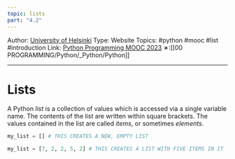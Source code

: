 ```yaml
---
topic: lists
part: "4.2"
---
```

Author: [University of Helsinki](https://programming-23.mooc.fi/)
Type: Website
Topics: #python #mooc #list  #introduction
Link: [Python Programming MOOC 2023](https://programming-23.mooc.fi/)
∗:[[00 PROGRAMMING/Python/_Python/Python]] 

---
# Lists

A Python _list_ is a collection of values which is accessed via a single variable name. The contents of the list are written within square brackets. The values contained in the list are called _items_, or sometimes _elements_.

```python
my_list = [] # THIS CREATES A NEW, EMPTY LIST

my_list = [7, 2, 2, 5, 2] # THIS CREATES A LIST WITH FIVE ITEMS IN IT
```

